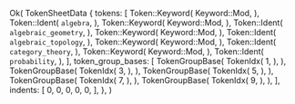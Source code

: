 Ok(
    TokenSheetData {
        tokens: [
            Token::Keyword(
                Keyword::Mod,
            ),
            Token::Ident(
                `algebra`,
            ),
            Token::Keyword(
                Keyword::Mod,
            ),
            Token::Ident(
                `algebraic_geometry`,
            ),
            Token::Keyword(
                Keyword::Mod,
            ),
            Token::Ident(
                `algebraic_topology`,
            ),
            Token::Keyword(
                Keyword::Mod,
            ),
            Token::Ident(
                `category_theory`,
            ),
            Token::Keyword(
                Keyword::Mod,
            ),
            Token::Ident(
                `probability`,
            ),
        ],
        token_group_bases: [
            TokenGroupBase(
                TokenIdx(
                    1,
                ),
            ),
            TokenGroupBase(
                TokenIdx(
                    3,
                ),
            ),
            TokenGroupBase(
                TokenIdx(
                    5,
                ),
            ),
            TokenGroupBase(
                TokenIdx(
                    7,
                ),
            ),
            TokenGroupBase(
                TokenIdx(
                    9,
                ),
            ),
        ],
        indents: [
            0,
            0,
            0,
            0,
            0,
        ],
    },
)